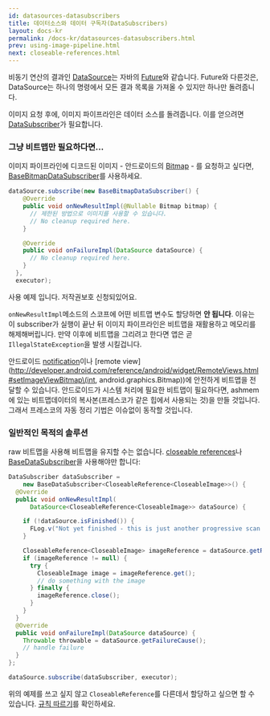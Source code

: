 ```yaml
---
id: datasources-datasubscribers
title: 데이터소스와 데이터 구독자(DataSubscribers)
layout: docs-kr
permalink: /docs-kr/datasources-datasubscribers.html
prev: using-image-pipeline.html
next: closeable-references.html
---
```


비동기 연산의 결과인 [DataSource](../javadoc/reference/com/facebook/datasource/DataSource.html)는 자바의 [Future](http://developer.android.com/reference/java/util/concurrent/Future.html)와 같습니다. Future와 다른것은, DataSource는 하나의 명령에서 모든 결과 목록을 가져올 수 있지만 하나만 돌려줍니다.

이미지 요청 후에, 이미지 파이프라인은 데이터 소스를 돌려줍니다. 이를 얻으려면 [DataSubscriber](../javadoc/reference/com/facebook/datasource/DataSubscriber.html)가 필요합니다.

### 그냥 비트맵만 필요하다면...

이미지 파이프라인에 디코드된 이미지 - 안드로이드의 [Bitmap](http://developer.android.com/reference/android/graphics/Bitmap.html) - 를 요청하고 싶다면, [BaseBitmapDataSubscriber](../javadoc/reference/com/facebook/imagepipeline/datasource/BaseBitmapDataSubscriber)를 사용하세요.

```java
dataSource.subscribe(new BaseBitmapDataSubscriber() {
    @Override
    public void onNewResultImpl(@Nullable Bitmap bitmap) {
	  // 제한된 방법으로 이미지를 사용할 수 있습니다.
      // No cleanup required here.
    }

    @Override
    public void onFailureImpl(DataSource dataSource) {
      // No cleanup required here.
    }
  },
  executor);
```

사용 예제 입니다. 저작권보호 신청되있어요.

`onNewResultImpl`메소드의 스코프에 어떤 비트맵 변수도 할당하면 **안 됩니다**.
이유는 이 subscriber가 실행이 끝난 뒤 이미지 파이프라인은 비트맵을 재활용하고 메모리를 해제해버립니다. 만약 이후에 비트맵을 그리려고 한다면 앱은 곧 `IllegalStateException`을 발생 시킬겁니다.

안드로이드  [notification](https://developer.android.com/reference/android/support/v4/app/NotificationCompat.Builder.html#setLargeIcon\(android.graphics.Bitmap\))이나 [remote view](http://developer.android.com/reference/android/widget/RemoteViews.html#setImageViewBitmap\(int, android.graphics.Bitmap\))에 안전하게 비트맵을 전달할 수 있습니다. 안드로이드가 시스템 처리에 필요한 비트맵이 필요하다면, ashmem에 있는 비트맵데이터의 복사본(프레스코가 같은 힙에서 사용되는 것)을 만들 것입니다. 그래서 프레스코의 자동 정리 기법은 이슈없이 동작할 것입니다.


### 일반적인 목적의 솔루션

raw 비트맵을 사용해 비트맵을 유지할 수는 없습니다. [closeable references](closeable-references.html)나 [BaseDataSubscriber](../javadoc/reference/com/facebook/datasource/BaseDataSubscriber.html)을 사용해야만 합니다:

```java
DataSubscriber dataSubscriber =
    new BaseDataSubscriber<CloseableReference<CloseableImage>>() {
  @Override
  public void onNewResultImpl(
      DataSource<CloseableReference<CloseableImage>> dataSource) {

    if (!dataSource.isFinished()) {
      FLog.v("Not yet finished - this is just another progressive scan.");
    }

    CloseableReference<CloseableImage> imageReference = dataSource.getResult();
    if (imageReference != null) {
      try {
        CloseableImage image = imageReference.get();
        // do something with the image
      } finally {
        imageReference.close();
      }
    }
  }
  @Override
  public void onFailureImpl(DataSource dataSource) {
    Throwable throwable = dataSource.getFailureCause();
    // handle failure
  }
};

dataSource.subscribe(dataSubscriber, executor);
```

위의 예제를 쓰고 싶지 않고 `CloseableReference`를 다른데서 할당하고 싶으면 할 수 있습니다. [규칙 따르기](closeable-references.html)를 확인하세요.
